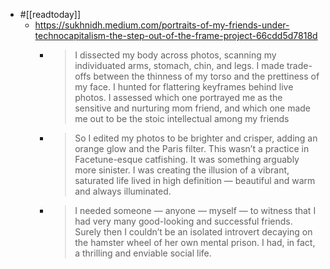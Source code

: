 - #[[readtoday]]
	- https://sukhnidh.medium.com/portraits-of-my-friends-under-technocapitalism-the-step-out-of-the-frame-project-66cdd5d7818d
		- > I dissected my body across photos, scanning my individuated arms, stomach, chin, and legs. I made trade-offs between the thinness of my torso and the prettiness of my face. I hunted for flattering keyframes behind live photos. I assessed which one portrayed me as the sensitive and nurturing mom friend, and which one made me out to be the stoic intellectual among my friends
		- > So I edited my photos to be brighter and crisper, adding an orange glow and the Paris filter. This wasn’t a practice in Facetune-esque catfishing. It was something arguably more sinister. I was creating the illusion of a vibrant, saturated life lived in high definition — beautiful and warm and always illuminated.
		- > I needed someone — anyone — myself — to witness that I had very many good-looking and successful friends. Surely then I couldn’t be an isolated introvert decaying on the hamster wheel of her own mental prison. I had, in fact, a thrilling and enviable social life.